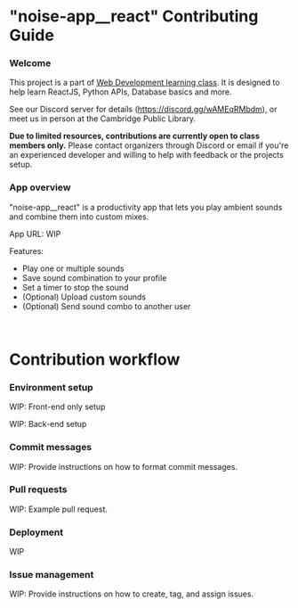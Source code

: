 # "noise-app__react" Contributing Guide

### Welcome

This project is a part of [Web Development learning class](https://hattifnatt4r.github.io/sd). It is designed to help learn ReactJS, Python APIs, Database basics and more.

See our Discord server for details (https://discord.gg/wAMEqRMbdm), or meet us in person at the Cambridge Public Library.

**Due to limited resources, contributions are currently open to class members only.**
Please contact organizers through Discord or email if you're an experienced developer and willing to help with feedback or the projects setup. 


### App overview
"noise-app__react" is a productivity app that lets you play ambient sounds and combine them into custom mixes.

App URL: WIP


Features:
* Play one or multiple sounds
* Save sound combination to your profile
* Set a timer to stop the sound
* (Optional) Upload custom sounds
* (Optional) Send sound combo to another user

<br>

# Contribution workflow

### Environment setup

WIP: Front-end only setup

WIP: Back-end setup

### Commit messages

WIP: Provide instructions on how to format commit messages.

### Pull requests

WIP: Example pull request.

### Deployment

WIP

### Issue management

WIP: Provide instructions on how to create, tag, and assign issues.
